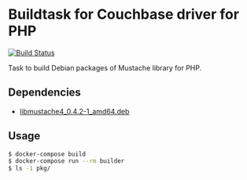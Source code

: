 # Buildtask for Couchbase driver for PHP

[![Build Status](https://travis-ci.org/marcelosousaalmeida/php-mustache-builddeb.svg?branch=master)](https://travis-ci.org/marcelosousaalmeida/php-mustache-builddeb)

Task to build Debian packages of Mustache library for PHP.


## Dependencies

* [libmustache4_0.4.2-1_amd64.deb](https://github.com/marcelosousaalmeida/libmustache4-builddeb/releases/download/v0.4.2/libmustache4_0.4.2-1_amd64.deb)

## Usage

```sh
$ docker-compose build
$ docker-compose run --rm builder
$ ls -1 pkg/
```
